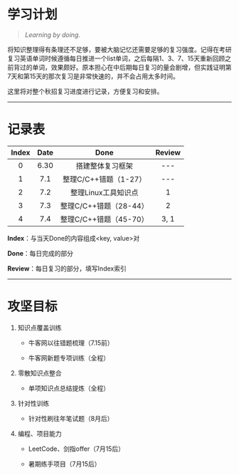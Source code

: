 # 学习计划

> *Learning by doing.*

将知识整理得有条理还不足够，要被大脑记忆还需要足够的复习强度。记得在考研复习英语单词时候遵循每日推进一个list单词，之后每隔1、3、7、15天重新回顾之前背过的单词，效果颇好。原本担心在中后期每日复习的量会剧增，但实践证明第7天和第15天的那次复习是非常快速的，并不会占用太多时间。

这里将对整个秋招复习进度进行记录，方便复习和安排。

---

# 记录表

|  Index    |  Date     |    Done   |   Review  | 
|:---------:|:---------:|:---------:|:---------:|
|  0        | 6.30      | 搭建整体复习框架      |  ---  |
|  1        | 7.1       | 整理C/C++错题（1-27） |  ---  |
|  2        | 7.2       | 整理Linux工具知识点   |  1    |
|  3        | 7.3       | 整理C/C++错题（28-44）|  2    |
|  4        | 7.4       | 整理C/C++错题（45-70）| 3, 1  |



**Index**：与当天Done的内容组成<key, value>对

**Done**：每日完成的部分

**Review**：每日复习的部分，填写Index索引

---

# 攻坚目标

1. 知识点覆盖训练

    - 牛客网以往错题梳理（7.15前）

    - 牛客网新题专项训练（全程）

2. 零散知识点整合

    - 单项知识点总结提炼（全程）

3. 针对性训练

    - 针对性刷往年笔试题（8月后）

4. 编程、项目能力

    - LeetCode、剑指offer（7月15后）

    - 暑期练手项目（7月15后）


